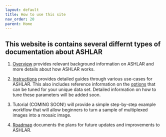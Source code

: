 ```yaml
---
layout: default
title: How to use this site
nav_order: 20
parent: Home
---
```


## This website is contains several differnt types of documentation about ASHLAR 


1. [Overview](./overview/overview-land.html) provides relevant background information on ASHLAR and more details about how ASHLAR works.  

2. [Instructions](./instructions/) provides detailed guides through various use-cases for ASHLAR. This also includes reference information on the [options](./instructions/options.html) that can be tuned for your unique data set.  Detailed information on how to tune these parameters will be added soon. 

3. Tutorial (COMING SOON!) will provide a simple step-by-step example workflow that will allow beginners to turn a sample of multiplexed images  into a mosaic image.  

4. [Roadmap](./roadmap/) documents the plans for future updates and improvements to ASHLAR. 